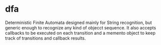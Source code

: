 # dfa
Deterministic Finite Automata designed mainly for String recognition, but generic enough to recognize any kind of objecct sequence. It also accepts callbacks to be executed on each transition and a memento object to keep track of transitions and callback results.
